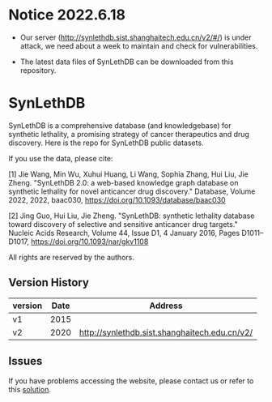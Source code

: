 # Notice 2022.6.18

* Our server (http://synlethdb.sist.shanghaitech.edu.cn/v2/#/) is under attack, we need about a week to maintain and check for vulnerabilities.

* The latest data files of SynLethDB can be downloaded from this repository.



# SynLethDB
SynLethDB is a comprehensive database (and knowledgebase) for synthetic lethality, a promising strategy of cancer therapeutics and drug discovery. Here is the repo for SynLethDB public datasets.

If you use the data, please cite:

[1] Jie Wang, Min Wu, Xuhui Huang, Li Wang, Sophia Zhang, Hui Liu, Jie Zheng. "SynLethDB 2.0: a web-based knowledge graph database on synthetic lethality for novel anticancer drug discovery." Database, Volume 2022, 2022, baac030, https://doi.org/10.1093/database/baac030

[2] Jing Guo, Hui Liu, Jie Zheng. "SynLethDB: synthetic lethality database toward discovery of selective and sensitive anticancer drug targets." Nucleic Acids Research, Volume 44, Issue D1, 4 January 2016, Pages D1011–D1017, https://doi.org/10.1093/nar/gkv1108

All rights are reserved by the authors.
## Version History

|version|Date|Address|
|-|-|-|
|v1|2015||
|v2|2020|http://synlethdb.sist.shanghaitech.edu.cn/v2/|

## Issues
If you have problems accessing the website, please contact us or refer to this [solution](https://github.com/JieZheng-ShanghaiTech/SynLethDB/blob/master/solution_HSTS.pdf).
